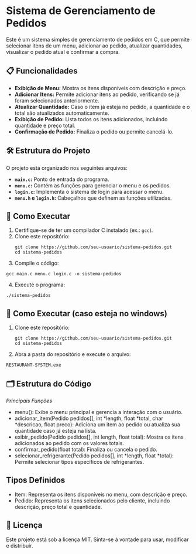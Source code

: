 # Sistema de Gerenciamento de Pedidos

Este é um sistema simples de gerenciamento de pedidos em C, que permite selecionar itens de um menu, adicionar ao pedido, atualizar quantidades, visualizar o pedido atual e confirmar a compra.

## 📋 Funcionalidades

- **Exibição de Menu:** Mostra os itens disponíveis com descrição e preço.
- **Adicionar Itens:** Permite adicionar itens ao pedido, verificando se já foram selecionados anteriormente.
- **Atualizar Quantidade:** Caso o item já esteja no pedido, a quantidade e o total são atualizados automaticamente.
- **Exibição de Pedido:** Lista todos os itens adicionados, incluindo quantidade e preço total.
- **Confirmação de Pedido:** Finaliza o pedido ou permite cancelá-lo.

## 🛠️ Estrutura do Projeto

O projeto está organizado nos seguintes arquivos:

- **`main.c`:** Ponto de entrada do programa.
- **`menu.c`:** Contém as funções para gerenciar o menu e os pedidos.
- **`login.c`:** Implementa o sistema de login para acessar o menu.
- **`menu.h` e `login.h`:** Cabeçalhos que definem as funções utilizadas.

## 🚀 Como Executar

1. Certifique-se de ter um compilador C instalado (ex.: `gcc`).
2. Clone este repositório:
   ```
   git clone https://github.com/seu-usuario/sistema-pedidos.git
   cd sistema-pedidos
   ```
3. Compile o código:
```
gcc main.c menu.c login.c -o sistema-pedidos
```
4. Execute o programa:
```
./sistema-pedidos
```

## 🚀 Como Executar (caso esteja no windows)

1. Clone este repositório:
   ```
   git clone https://github.com/seu-usuario/sistema-pedidos.git
   cd sistema-pedidos
   ```
2. Abra a pasta do repositório e execute o arquivo:
```
RESTAURANT-SYSTEM.exe
```

## 🗂️ Estrutura do Código
*Principais Funções*
- menu(): Exibe o menu principal e gerencia a interação com o usuário.
- adicionar_item(Pedido pedidos[], int *length, float *total, char *descricao, float preco): Adiciona um item ao pedido ou atualiza sua quantidade caso já esteja na lista.
- exibir_pedido(Pedido pedidos[], int length, float total): Mostra os itens adicionados ao pedido com os valores totais.
- confirmar_pedido(float total): Finaliza ou cancela o pedido.
- selecionar_refrigerante(Pedido pedidos[], int *length, float *total): Permite selecionar tipos específicos de refrigerantes.

## Tipos Definidos
- Item: Representa os itens disponíveis no menu, com descrição e preço.
- Pedido: Representa os itens selecionados pelo cliente, incluindo descrição, preço total e quantidade.

## 📝 Licença
Este projeto está sob a licença MIT. Sinta-se à vontade para usar, modificar e distribuir.
